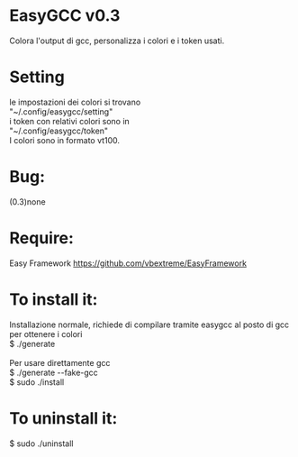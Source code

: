 EasyGCC v0.3
============
Colora l'output di gcc, personalizza i colori e i token usati.

Setting
=======
le impostazioni dei colori si trovano<br/>
"~/.config/easygcc/setting"<br/>
i token con relativi colori sono in<br/>
"~/.config/easygcc/token"<br/>
I colori sono in formato vt100.

Bug:
====
(0.3)none

Require:
========
Easy Framework https://github.com/vbextreme/EasyFramework

To install it:
==============
Installazione normale, richiede di compilare tramite easygcc al posto di gcc per ottenere i colori<br/>
$ ./generate<br/>
<br/>
Per usare direttamente gcc</br>
$ ./generate --fake-gcc<br/>
$ sudo ./install

To uninstall it:
==============
$ sudo ./uninstall
